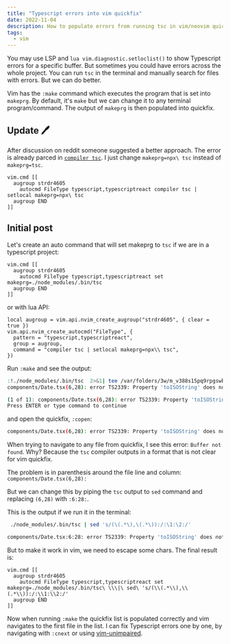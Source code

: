 ```yaml
---
title: "Typescript errors into vim quickfix"
date: 2022-11-04
description: How to populate errors from running tsc in vim/neovim quickfix. Get typescript compiler errors inside vim.
tags:
  - vim
---
```


You may use LSP and `lua vim.diagnostic.setloclist()` to show Typescript errors for a specific buffer. But sometimes you could have errors across the whole project.
You can run `tsc` in the terminal and manually search for files with errors. But we can do better.

Vim has the `:make` command which executes the program that is set into `makeprg`. By default, it's `make` but we can change it to any terminal program/command.
The output of `makeprg` is then populated into quickfix.


## Update 🖊️

After discussion on reddit someone suggested a better approach.
The error is already parced in [`compiler tsc`](https://github.com/neovim/neovim/blob/master/runtime/compiler/tsc.vim).
I just change `makeprg=npx\ tsc` instead of `makeprg=tsc`.

```vim
vim.cmd [[
  augroup strdr4605
    autocmd FileType typescript,typescriptreact compiler tsc | setlocal makeprg=npx\ tsc
  augroup END
]]
```

## Initial post

Let's create an auto command that will set makeprg to `tsc` if we are in a typescript project:

```vim
vim.cmd [[
  augroup strdr4605
    autocmd FileType typescript,typescriptreact set makeprg=./node_modules/.bin/tsc
  augroup END
]]
```

or with lua API:

```vim
local augroup = vim.api.nvim_create_augroup("strdr4605", { clear = true })
vim.api.nvim_create_autocmd("FileType", {
  pattern = "typescript,typescriptreact",
  group = augroup,
  command = "compiler tsc | setlocal makeprg=npx\\ tsc",
})
```

Run `:make` and see the output:

```bash
:!./node_modules/.bin/tsc  2>&1| tee /var/folders/3w/m_v388s15pq9rpgswbt131w00000gn/T/nvim.strdr4605/708JAY/2
components/Date.tsx(6,28): error TS2339: Property 'toISOString' does not exist on type 'number'.

(1 of 1): components/Date.tsx(6,28): error TS2339: Property 'toISOString' does not exist on type 'number'.
Press ENTER or type command to continue
```

and open the quickfix, `:copen`:

```bash
components/Date.tsx(6,28): error TS2339: Property 'toISOString' does not exist on type 'number'.
```

When trying to navigate to any file from quickfix, I see this error: `Buffer not found`. 
Why? Because the `tsc` compiler outputs in a format that is not clear for vim quickfix.

The problem is in parenthesis around the file line and column: `components/Date.tsx(6,28):`

But we can change this by piping the `tsc` output to `sed` command and replacing `(6,28)` with `:6:28:`.

This is the output if we run it in the terminal:

```bash
 ./node_modules/.bin/tsc | sed 's/(\(.*\),\(.*\)):/:\1:\2:/'                                                                                 130 ↵

components/Date.tsx:6:28: error TS2339: Property 'toISOString' does not exist on type 'number'.
```

But to make it work in vim, we need to escape some chars.
The final result is:

```vim
vim.cmd [[
  augroup strdr4605
    autocmd FileType typescript,typescriptreact set makeprg=./node_modules/.bin/tsc\ \\\|\ sed\ 's/(\\(.*\\),\\(.*\\)):/:\\1:\\2:/'
  augroup END
]]
```

Now when running `:make` the quickfix list is populated correctly and vim navigates to the first file in the list.
I can fix Typescript errors one by one, by navigating with `:cnext` or using [vim-unimpaired](https://github.com/tpope/vim-unimpaired).
